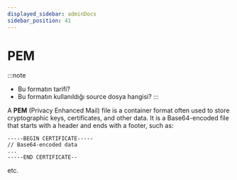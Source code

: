 ```yaml
---
displayed_sidebar: adminDocs
sidebar_position: 41
---
```


# PEM

:::note
* Bu formatın tarifi?
* Bu formatın kullanıldığı source dosya hangisi?
:::

A **PEM** (Privacy Enhanced Mail) file is a container format often used to store cryptographic keys, certificates, and other data. It is a Base64-encoded file that starts with a header and ends with a footer, such as:

```encoding
-----BEGIN CERTIFICATE-----
// Base64-encoded data
...
-----END CERTIFICATE--
```

etc.
